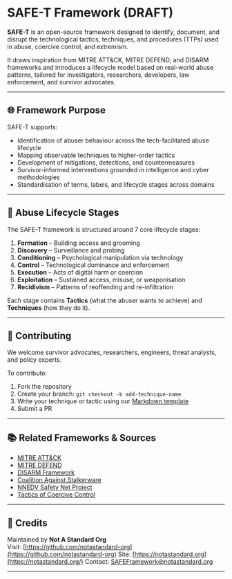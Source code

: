 # SAFE-T Framework (DRAFT)

**SAFE-T** is an open-source framework designed to identify, document, and disrupt the technological tactics, techniques, and procedures (TTPs) used in abuse, coercive control, and extremism.

It draws inspiration from MITRE ATT&CK, MITRE DEFEND, and DISARM frameworks and introduces a lifecycle model based on real-world abuse patterns, tailored for investigators, researchers, developers, law enforcement, and survivor advocates.

---

## 🌐 Framework Purpose

SAFE-T supports:

- Identification of abuser behaviour across the tech-facilitated abuse lifecycle
- Mapping observable techniques to higher-order tactics
- Development of mitigations, detections, and countermeasures
- Survivor-informed interventions grounded in intelligence and cyber methodologies
- Standardisation of terms, labels, and lifecycle stages across domains

---

## 🔄 Abuse Lifecycle Stages

The SAFE-T framework is structured around 7 core lifecycle stages:

1. **Formation** – Building access and grooming
2. **Discovery** – Surveillance and probing
3. **Conditioning** – Psychological manipulation via technology
4. **Control** – Technological dominance and enforcement
5. **Execution** – Acts of digital harm or coercion
6. **Exploitation** – Sustained access, misuse, or weaponisation
7. **Recidivism** – Patterns of reoffending and re-infiltration

Each stage contains **Tactics** (what the abuser wants to achieve) and **Techniques** (how they do it).

---

## 🤝 Contributing

We welcome survivor advocates, researchers, engineers, threat analysts, and policy experts.

To contribute:

1. Fork the repository
2. Create your branch: `git checkout -b add-technique-name`
3. Write your technique or tactic using our [Markdown template](https://github.com/notastandard-org/safe-framework/blob/main/docs/templates/technique-template.md)
4. Submit a PR

---

## 📚 Related Frameworks & Sources

- [MITRE ATT&CK](https://attack.mitre.org/)
- [MITRE DEFEND](https://defend.mitre.org/)
- [DISARM Framework](https://disarm.foundation/)
- [Coalition Against Stalkerware](https://stopstalkerware.org/)
- [NNEDV Safety Net Project](https://www.techsafety.org/)
- [Tactics of Coercive Control](https://www.coercivecontrolcollective.org/)

---

## 🧠 Credits

Maintained by **Not A Standard Org**  
Visit: [https://github.com/notastandard-org](https://github.com/notastandard-org)
Site: [https://notastandard.org](https://notastandard.org/)
Contact: SAFEFramework@notastandard.org

---
